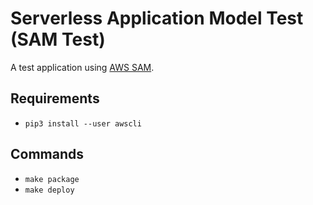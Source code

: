 # Serverless Application Model Test (SAM Test)

A test application using [AWS SAM](https://github.com/awslabs/serverless-application-model).

## Requirements

* `pip3 install --user awscli`

## Commands

* `make package`
* `make deploy`
